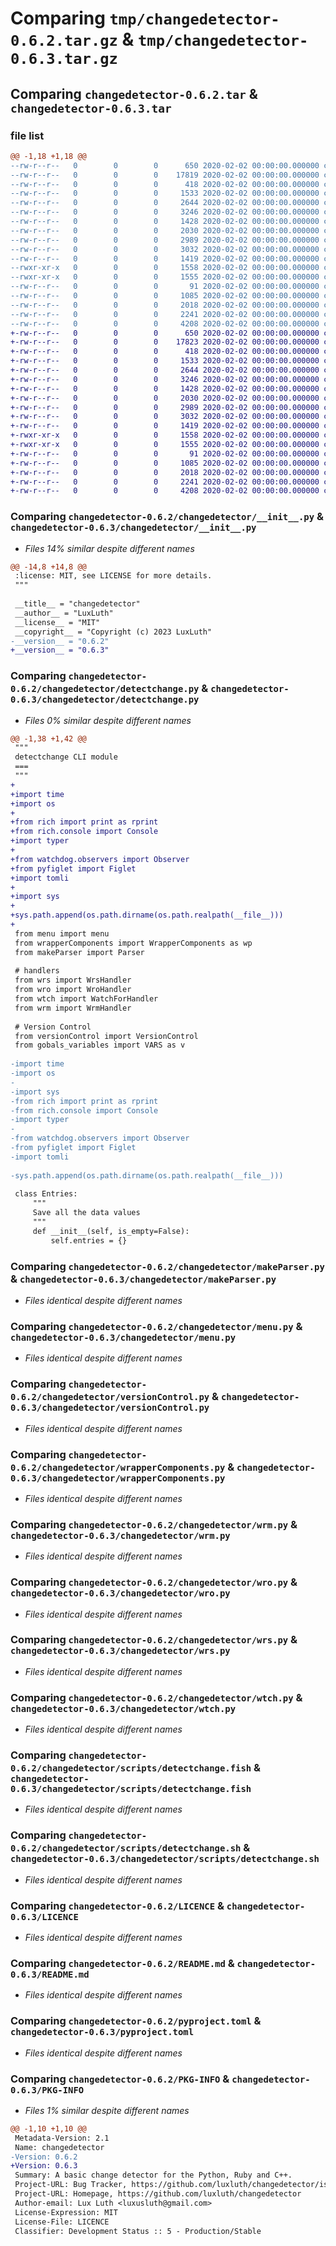 # Comparing `tmp/changedetector-0.6.2.tar.gz` & `tmp/changedetector-0.6.3.tar.gz`

## Comparing `changedetector-0.6.2.tar` & `changedetector-0.6.3.tar`

### file list

```diff
@@ -1,18 +1,18 @@
--rw-r--r--   0        0        0      650 2020-02-02 00:00:00.000000 changedetector-0.6.2/changedetector/__init__.py
--rw-r--r--   0        0        0    17819 2020-02-02 00:00:00.000000 changedetector-0.6.2/changedetector/detectchange.py
--rw-r--r--   0        0        0      418 2020-02-02 00:00:00.000000 changedetector-0.6.2/changedetector/gobals_variables.py
--rw-r--r--   0        0        0     1533 2020-02-02 00:00:00.000000 changedetector-0.6.2/changedetector/makeParser.py
--rw-r--r--   0        0        0     2644 2020-02-02 00:00:00.000000 changedetector-0.6.2/changedetector/menu.py
--rw-r--r--   0        0        0     3246 2020-02-02 00:00:00.000000 changedetector-0.6.2/changedetector/versionControl.py
--rw-r--r--   0        0        0     1428 2020-02-02 00:00:00.000000 changedetector-0.6.2/changedetector/wrapperComponents.py
--rw-r--r--   0        0        0     2030 2020-02-02 00:00:00.000000 changedetector-0.6.2/changedetector/wrm.py
--rw-r--r--   0        0        0     2989 2020-02-02 00:00:00.000000 changedetector-0.6.2/changedetector/wro.py
--rw-r--r--   0        0        0     3032 2020-02-02 00:00:00.000000 changedetector-0.6.2/changedetector/wrs.py
--rw-r--r--   0        0        0     1419 2020-02-02 00:00:00.000000 changedetector-0.6.2/changedetector/wtch.py
--rwxr-xr-x   0        0        0     1558 2020-02-02 00:00:00.000000 changedetector-0.6.2/changedetector/scripts/detectchange.fish
--rwxr-xr-x   0        0        0     1555 2020-02-02 00:00:00.000000 changedetector-0.6.2/changedetector/scripts/detectchange.sh
--rw-r--r--   0        0        0       91 2020-02-02 00:00:00.000000 changedetector-0.6.2/.gitignore
--rw-r--r--   0        0        0     1085 2020-02-02 00:00:00.000000 changedetector-0.6.2/LICENCE
--rw-r--r--   0        0        0     2018 2020-02-02 00:00:00.000000 changedetector-0.6.2/README.md
--rw-r--r--   0        0        0     2241 2020-02-02 00:00:00.000000 changedetector-0.6.2/pyproject.toml
--rw-r--r--   0        0        0     4208 2020-02-02 00:00:00.000000 changedetector-0.6.2/PKG-INFO
+-rw-r--r--   0        0        0      650 2020-02-02 00:00:00.000000 changedetector-0.6.3/changedetector/__init__.py
+-rw-r--r--   0        0        0    17823 2020-02-02 00:00:00.000000 changedetector-0.6.3/changedetector/detectchange.py
+-rw-r--r--   0        0        0      418 2020-02-02 00:00:00.000000 changedetector-0.6.3/changedetector/gobals_variables.py
+-rw-r--r--   0        0        0     1533 2020-02-02 00:00:00.000000 changedetector-0.6.3/changedetector/makeParser.py
+-rw-r--r--   0        0        0     2644 2020-02-02 00:00:00.000000 changedetector-0.6.3/changedetector/menu.py
+-rw-r--r--   0        0        0     3246 2020-02-02 00:00:00.000000 changedetector-0.6.3/changedetector/versionControl.py
+-rw-r--r--   0        0        0     1428 2020-02-02 00:00:00.000000 changedetector-0.6.3/changedetector/wrapperComponents.py
+-rw-r--r--   0        0        0     2030 2020-02-02 00:00:00.000000 changedetector-0.6.3/changedetector/wrm.py
+-rw-r--r--   0        0        0     2989 2020-02-02 00:00:00.000000 changedetector-0.6.3/changedetector/wro.py
+-rw-r--r--   0        0        0     3032 2020-02-02 00:00:00.000000 changedetector-0.6.3/changedetector/wrs.py
+-rw-r--r--   0        0        0     1419 2020-02-02 00:00:00.000000 changedetector-0.6.3/changedetector/wtch.py
+-rwxr-xr-x   0        0        0     1558 2020-02-02 00:00:00.000000 changedetector-0.6.3/changedetector/scripts/detectchange.fish
+-rwxr-xr-x   0        0        0     1555 2020-02-02 00:00:00.000000 changedetector-0.6.3/changedetector/scripts/detectchange.sh
+-rw-r--r--   0        0        0       91 2020-02-02 00:00:00.000000 changedetector-0.6.3/.gitignore
+-rw-r--r--   0        0        0     1085 2020-02-02 00:00:00.000000 changedetector-0.6.3/LICENCE
+-rw-r--r--   0        0        0     2018 2020-02-02 00:00:00.000000 changedetector-0.6.3/README.md
+-rw-r--r--   0        0        0     2241 2020-02-02 00:00:00.000000 changedetector-0.6.3/pyproject.toml
+-rw-r--r--   0        0        0     4208 2020-02-02 00:00:00.000000 changedetector-0.6.3/PKG-INFO
```

### Comparing `changedetector-0.6.2/changedetector/__init__.py` & `changedetector-0.6.3/changedetector/__init__.py`

 * *Files 14% similar despite different names*

```diff
@@ -14,8 +14,8 @@
 :license: MIT, see LICENSE for more details.
 """
 
 __title__ = "changedetector"
 __author__ = "LuxLuth"
 __license__ = "MIT"
 __copyright__ = "Copyright (c) 2023 LuxLuth"
-__version__ = "0.6.2"
+__version__ = "0.6.3"
```

### Comparing `changedetector-0.6.2/changedetector/detectchange.py` & `changedetector-0.6.3/changedetector/detectchange.py`

 * *Files 0% similar despite different names*

```diff
@@ -1,38 +1,42 @@
 """
 detectchange CLI module
 ===
 """
+
+import time
+import os
+
+from rich import print as rprint
+from rich.console import Console
+import typer
+
+from watchdog.observers import Observer
+from pyfiglet import Figlet
+import tomli
+
+import sys
+
+sys.path.append(os.path.dirname(os.path.realpath(__file__)))
+
 from menu import menu
 from wrapperComponents import WrapperComponents as wp
 from makeParser import Parser
 
 # handlers
 from wrs import WrsHandler
 from wro import WroHandler
 from wtch import WatchForHandler
 from wrm import WrmHandler
 
 # Version Control
 from versionControl import VersionControl
 from gobals_variables import VARS as v
 
-import time
-import os
-
-import sys
-from rich import print as rprint
-from rich.console import Console
-import typer
-
-from watchdog.observers import Observer
-from pyfiglet import Figlet
-import tomli
 
-sys.path.append(os.path.dirname(os.path.realpath(__file__)))
 
 class Entries:
     """
     Save all the data values
     """
     def __init__(self, is_empty=False):
         self.entries = {}
```

### Comparing `changedetector-0.6.2/changedetector/makeParser.py` & `changedetector-0.6.3/changedetector/makeParser.py`

 * *Files identical despite different names*

### Comparing `changedetector-0.6.2/changedetector/menu.py` & `changedetector-0.6.3/changedetector/menu.py`

 * *Files identical despite different names*

### Comparing `changedetector-0.6.2/changedetector/versionControl.py` & `changedetector-0.6.3/changedetector/versionControl.py`

 * *Files identical despite different names*

### Comparing `changedetector-0.6.2/changedetector/wrapperComponents.py` & `changedetector-0.6.3/changedetector/wrapperComponents.py`

 * *Files identical despite different names*

### Comparing `changedetector-0.6.2/changedetector/wrm.py` & `changedetector-0.6.3/changedetector/wrm.py`

 * *Files identical despite different names*

### Comparing `changedetector-0.6.2/changedetector/wro.py` & `changedetector-0.6.3/changedetector/wro.py`

 * *Files identical despite different names*

### Comparing `changedetector-0.6.2/changedetector/wrs.py` & `changedetector-0.6.3/changedetector/wrs.py`

 * *Files identical despite different names*

### Comparing `changedetector-0.6.2/changedetector/wtch.py` & `changedetector-0.6.3/changedetector/wtch.py`

 * *Files identical despite different names*

### Comparing `changedetector-0.6.2/changedetector/scripts/detectchange.fish` & `changedetector-0.6.3/changedetector/scripts/detectchange.fish`

 * *Files identical despite different names*

### Comparing `changedetector-0.6.2/changedetector/scripts/detectchange.sh` & `changedetector-0.6.3/changedetector/scripts/detectchange.sh`

 * *Files identical despite different names*

### Comparing `changedetector-0.6.2/LICENCE` & `changedetector-0.6.3/LICENCE`

 * *Files identical despite different names*

### Comparing `changedetector-0.6.2/README.md` & `changedetector-0.6.3/README.md`

 * *Files identical despite different names*

### Comparing `changedetector-0.6.2/pyproject.toml` & `changedetector-0.6.3/pyproject.toml`

 * *Files identical despite different names*

### Comparing `changedetector-0.6.2/PKG-INFO` & `changedetector-0.6.3/PKG-INFO`

 * *Files 1% similar despite different names*

```diff
@@ -1,10 +1,10 @@
 Metadata-Version: 2.1
 Name: changedetector
-Version: 0.6.2
+Version: 0.6.3
 Summary: A basic change detector for the Python, Ruby and C++.
 Project-URL: Bug Tracker, https://github.com/luxluth/changedetector/issues
 Project-URL: Homepage, https://github.com/luxluth/changedetector
 Author-email: Lux Luth <luxusluth@gmail.com>
 License-Expression: MIT
 License-File: LICENCE
 Classifier: Development Status :: 5 - Production/Stable
```

